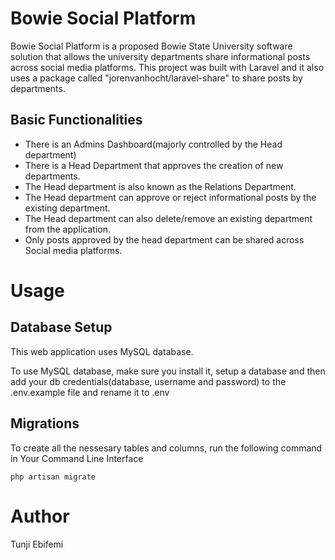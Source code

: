 # Bowie Social Platform
Bowie Social Platform is a proposed Bowie State University software solution that allows the university departments share informational posts across social media platforms. This project was built with Laravel and it also uses a package called "jorenvanhocht/laravel-share" to share posts by departments.

## Basic Functionalities
* There is an Admins Dashboard(majorly controlled by the Head department)
* There is a Head Department that approves the creation of new departments.
* The Head department is also known as the Relations Department.
* The Head department can approve or reject informational posts by the existing department.
* The Head department can also delete/remove an existing department from the application.
* Only posts approved by the head department can be shared across Social media platforms.

# Usage
## Database Setup
This web application uses MySQL database.

To use MySQL database, make sure you install it, setup a database and then add your db credentials(database, username and password) to the .env.example file and rename it to .env

## Migrations
To create all the nessesary tables and columns, run the following command in Your Command Line Interface

    php artisan migrate

# Author
Tunji Ebifemi
